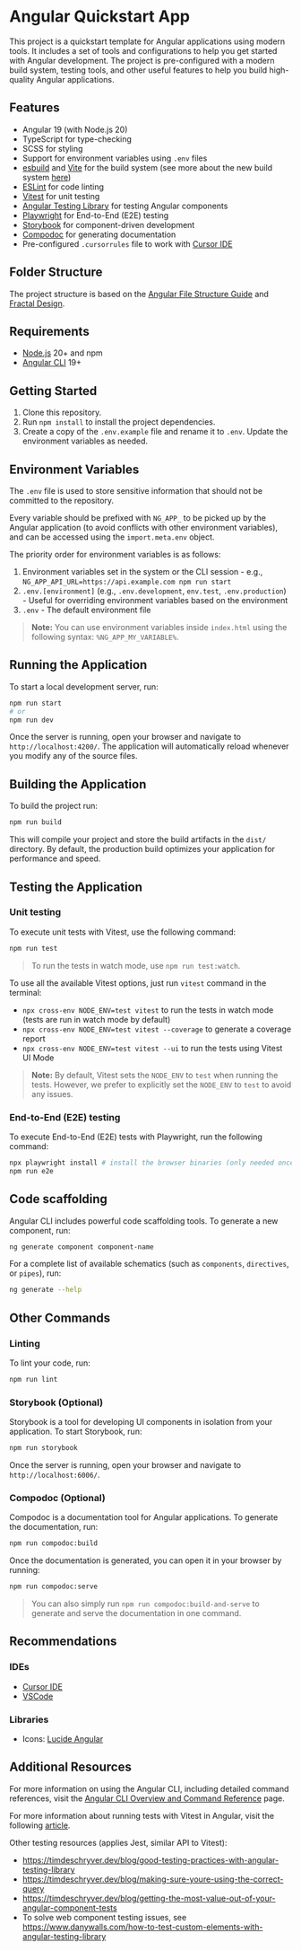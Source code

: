 # Angular Quickstart App

This project is a quickstart template for Angular applications using modern tools. It includes a set of tools and configurations to help you get started with Angular development. The project is pre-configured with a modern build system, testing tools, and other useful features to help you build high-quality Angular applications.

## Features

- Angular 19 (with Node.js 20)
- TypeScript for type-checking
- SCSS for styling
- Support for environment variables using `.env` files
- [esbuild](https://esbuild.github.io/) and [Vite](https://vitejs.dev/) for the build system (see more about the new build system [here](https://angular.dev/tools/cli/build-system-migration))
- [ESLint](https://eslint.org/) for code linting
- [Vitest](https://vitest.dev/) for unit testing
- [Angular Testing Library](https://testing-library.com/docs/angular-testing-library/intro) for testing Angular components
- [Playwright](https://playwright.dev/) for End-to-End (E2E) testing
- [Storybook](https://storybook.js.org/) for component-driven development
- [Compodoc](https://compodoc.app/) for generating documentation
- Pre-configured `.cursorrules` file to work with [Cursor IDE](https://cursor.com/)

## Folder Structure

The project structure is based on the [Angular File Structure Guide](https://angular.dev/reference/configs/file-structure) and [Fractal Design](https://hackernoon.com/fractal-a-react-app-structure-for-infinite-scale-4dab943092af).

## Requirements

- [Node.js](https://nodejs.org/) 20+ and npm
- [Angular CLI](https://angular.dev/guide/setup-local) 19+

## Getting Started

1. Clone this repository.
2. Run `npm install` to install the project dependencies.
3. Create a copy of the `.env.example` file and rename it to `.env`. Update the environment variables as needed.

## Environment Variables

The `.env` file is used to store sensitive information that should not be committed to the repository.

Every variable should be prefixed with `NG_APP_` to be picked up by the Angular application (to avoid conflicts with other environment variables), and can be accessed using the `import.meta.env` object.

The priority order for environment variables is as follows:
1. Environment variables set in the system or the CLI session - e.g., `NG_APP_API_URL=https://api.example.com npm run start`
2. `.env.[environment]` (e.g., `.env.development`, `env.test`, `.env.production`) - Useful for overriding environment variables based on the environment
3. `.env` - The default environment file

> **Note:** You can use environment variables inside `index.html` using the following syntax: `%NG_APP_MY_VARIABLE%`.

## Running the Application

To start a local development server, run:

```bash
npm run start
# or
npm run dev
```

Once the server is running, open your browser and navigate to `http://localhost:4200/`. The application will automatically reload whenever you modify any of the source files.

## Building the Application

To build the project run:

```bash
npm run build
```

This will compile your project and store the build artifacts in the `dist/` directory. By default, the production build optimizes your application for performance and speed.

## Testing the Application

### Unit testing

To execute unit tests with Vitest, use the following command:

```bash
npm run test
```

> To run the tests in watch mode, use `npm run test:watch`. 

To use all the available Vitest options, just run `vitest` command in the terminal:
- `npx cross-env NODE_ENV=test vitest` to run the tests in watch mode (tests are run in watch mode by default)
- `npx cross-env NODE_ENV=test vitest --coverage` to generate a coverage report
- `npx cross-env NODE_ENV=test vitest --ui` to run the tests using Vitest UI Mode

> **Note:** By default, Vitest sets the `NODE_ENV` to `test` when running the tests. However, we prefer to explicitly set the `NODE_ENV` to `test` to avoid any issues.

### End-to-End (E2E) testing

To execute End-to-End (E2E) tests with Playwright, run the following command:

```bash
npx playwright install # install the browser binaries (only needed once)
npm run e2e
```

## Code scaffolding

Angular CLI includes powerful code scaffolding tools. To generate a new component, run:

```bash
ng generate component component-name
```

For a complete list of available schematics (such as `components`, `directives`, or `pipes`), run:

```bash
ng generate --help
```

## Other Commands

### Linting

To lint your code, run:

```bash
npm run lint
```

### Storybook (Optional)

Storybook is a tool for developing UI components in isolation from your application. To start Storybook, run:

```bash
npm run storybook
```

Once the server is running, open your browser and navigate to `http://localhost:6006/`.

### Compodoc (Optional)

Compodoc is a documentation tool for Angular applications. To generate the documentation, run:

```bash
npm run compodoc:build
```

Once the documentation is generated, you can open it in your browser by running:

```bash
npm run compodoc:serve
```

> You can also simply run `npm run compodoc:build-and-serve` to generate and serve the documentation in one command.

## Recommendations

### IDEs

- [Cursor IDE](https://cursor.com/)
- [VSCode](https://code.visualstudio.com/)

### Libraries

- Icons: [Lucide Angular](https://lucide.dev/guide/packages/lucide-angular)

## Additional Resources

For more information on using the Angular CLI, including detailed command references, visit the [Angular CLI Overview and Command Reference](https://angular.dev/tools/cli) page.

For more information about running tests with Vitest in Angular, visit the following [article](https://timdeschryver.dev/blog/angular-testing-library-with-vitest).

Other testing resources (applies Jest, similar API to Vitest): 
- https://timdeschryver.dev/blog/good-testing-practices-with-angular-testing-library
- https://timdeschryver.dev/blog/making-sure-youre-using-the-correct-query
- https://timdeschryver.dev/blog/getting-the-most-value-out-of-your-angular-component-tests
- To solve web component testing issues, see https://www.danywalls.com/how-to-test-custom-elements-with-angular-testing-library

